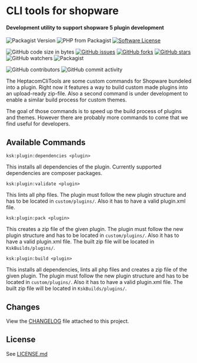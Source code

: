# CLI tools for shopware
#### Development utility to support shopware 5 plugin development

![Packagist Version](https://img.shields.io/packagist/v/heptacom/shopware-heptacom-cli-tools?style=flat-square)
![PHP from Packagist](https://img.shields.io/packagist/php-v/heptacom/shopware-heptacom-cli-tools?style=flat-square)
[![Software License](https://img.shields.io/badge/license-MIT-brightgreen.svg?style=flat-square)](./LICENSE.md)

![GitHub code size in bytes](https://img.shields.io/github/languages/code-size/heptacom/HeptacomCliTools?style=flat-square)
[![GitHub issues](https://img.shields.io/github/issues/HEPTACOM/HeptacomCliTools?style=flat-square)](https://github.com/HEPTACOM/HeptacomCliTools/issues)
[![GitHub forks](https://img.shields.io/github/forks/HEPTACOM/HeptacomCliTools?style=flat-square)](https://github.com/HEPTACOM/HeptacomCliTools/network)
[![GitHub stars](https://img.shields.io/github/stars/HEPTACOM/HeptacomCliTools?style=flat-square)](https://github.com/HEPTACOM/HeptacomCliTools/stargazers)
![GitHub watchers](https://img.shields.io/github/watchers/heptacom/HeptacomCliTools?style=flat-square)
![Packagist](https://img.shields.io/packagist/dt/heptacom/shopware-heptacom-cli-tools?style=flat-square)

![GitHub contributors](https://img.shields.io/github/contributors/heptacom/HeptacomCliTools?style=flat-square)
![GitHub commit activity](https://img.shields.io/github/commit-activity/y/heptacom/HeptacomCliTools?style=flat-square)

The HeptacomCliTools are some custom commands for Shopware bundeled
into a plugin. Right now it features a way to build custom made
plugins into an upload-ready zip-file. Also a second command is
under development to enable a similar build process for custom
themes.

The goal of those commands is to speed up the build process of
plugins and themes. However there are probably more commands to come
that we find useful for developers.

## Available Commands

```ksk:plugin:dependencies <plugin>```

This installs all dependencies of the plugin. Currently supported
dependencies are composer packages.

```ksk:plugin:validate <plugin>```

This lints all php files. The plugin must follow the new
plugin structure and has to be located in `custom/plugins/`. Also
it has to have a valid plugin.xml file.

```ksk:plugin:pack <plugin>```

This creates a zip file of the given plugin. The plugin must follow
the new plugin structure and has to be located in `custom/plugins/`.
Also it has to have a valid plugin.xml file. The built zip file will
be located in `KskBuilds/plugins/`.

```ksk:plugin:build <plugin>```

This installs all dependencies, lints all php files and creates a zip
file of the given plugin. The plugin must follow the new plugin
structure and has to be located in `custom/plugins/`. Also it has to
have a valid plugin.xml file. The built zip file will be located in
`KskBuilds/plugins/`.

## Changes

View the [CHANGELOG](CHANGELOG.md) file attached to this project.

## License

See [LICENSE.md](./LICENSE.md)
